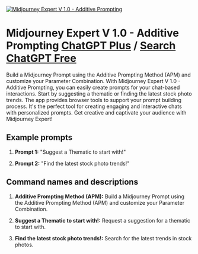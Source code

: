
[![Midjourney Expert V 1.0 - Additive Prompting](https://files.oaiusercontent.com/file-68unT0JjmdsEdvAQXvYIAa6c?se=2123-10-16T20%3A21%3A16Z&sp=r&sv=2021-08-06&sr=b&rscc=max-age%3D31536000%2C%20immutable&rscd=attachment%3B%20filename%3D5f5bf839-2815-4de2-b5be-db3592417346.png&sig=GH7TOwK3lr25MQFA9zAI/vT8yUAK6oLBC1ymxWFOggo%3D)](https://chat.openai.com/g/g-8GgbYgPRL-midjourney-expert-v-1-0-additive-prompting)

# Midjourney Expert V 1.0 - Additive Prompting [ChatGPT Plus](https://chat.openai.com/g/g-8GgbYgPRL-midjourney-expert-v-1-0-additive-prompting) / [Search ChatGPT Free](https://gptcall.net/index.html#/?search=Midjourney%20Expert%20V%201.0%20-%20Additive%20Prompting)

Build a Midjourney Prompt using the Additive Prompting Method (APM) and customize your Parameter Combination. With Midjourney Expert V 1.0 - Additive Prompting, you can easily create prompts for your chat-based interactions. Start by suggesting a thematic or finding the latest stock photo trends. The app provides browser tools to support your prompt building process. It's the perfect tool for creating engaging and interactive chats with personalized prompts. Get creative and captivate your audience with Midjourney Expert!

## Example prompts

1. **Prompt 1:** "Suggest a Thematic to start with!"

2. **Prompt 2:** "Find the latest stock photo trends!"

## Command names and descriptions

1. **Additive Prompting Method (APM):** Build a Midjourney Prompt using the Additive Prompting Method (APM) and customize your Parameter Combination.

2. **Suggest a Thematic to start with!:** Request a suggestion for a thematic to start with.

3. **Find the latest stock photo trends!:** Search for the latest trends in stock photos.


